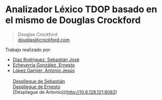 # Analizador Léxico TDOP basado en el mismo de Douglas Crockford

> Douglas Crockford <br>
> douglas@crockford.com

Trabajo realizado por:

* [Díaz Rodríguez, Sebastián José](https://alu0100893649.github.io/)
* [Echeverría González, Ernesto](https://akaibf.github.io/)
* [López Garnier, Antonio Jesús](https://antoniogarnier.github.io)
<br><br>
[Despliegue de Sebastián](http://10.6.128.103:8080)<br>
[Despliegue de Ernesto](#)<br>
[Despliegue de Antonio]((http://10.6.128.121:8082)<br>